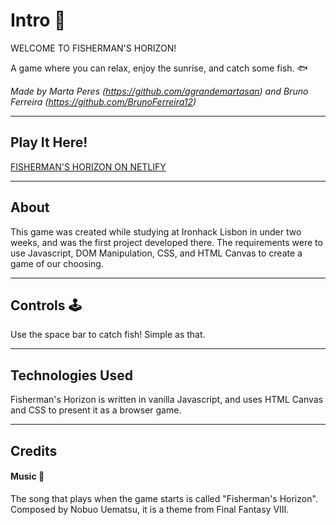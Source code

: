 # Intro :shell:

WELCOME TO FISHERMAN'S HORIZON!

A game where you can relax, enjoy the sunrise, and catch some fish. :fish:

_Made by Marta Peres (https://github.com/agrandemartasan) and Bruno Ferreira (https://github.com/BrunoFerreira12)_

---

## Play It Here!

[FISHERMAN'S HORIZON ON NETLIFY](https://fishermans-horizon.netlify.app/)

---

## About

This game was created while studying at Ironhack Lisbon in under two weeks, and was the first project developed there. The requirements were to use Javascript, DOM Manipulation, CSS, and HTML Canvas to create a game of our choosing.

---

## Controls :joystick:

Use the space bar to catch fish! Simple as that.

---

## Technologies Used

Fisherman's Horizon is written in vanilla Javascript, and uses HTML Canvas and CSS to present it as a browser game.

---

## Credits

#### Music :musical_score:

The song that plays when the game starts is called "Fisherman's Horizon". Composed by Nobuo Uematsu, it is a theme from Final Fantasy VIII.

